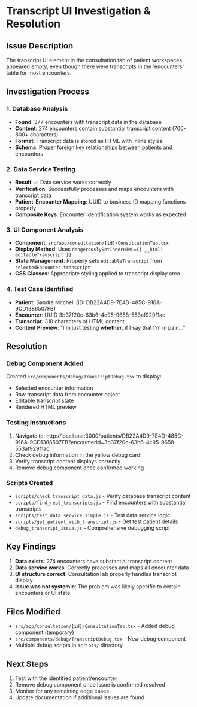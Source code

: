 # Transcript UI Investigation & Resolution

## Issue Description
The transcript UI element in the consultation tab of patient workspaces appeared empty, even though there were transcripts in the 'encounters' table for most encounters.

## Investigation Process

### 1. Database Analysis
- **Found**: 377 encounters with transcript data in the database
- **Content**: 274 encounters contain substantial transcript content (700-800+ characters)
- **Format**: Transcript data is stored as HTML with inline styles
- **Schema**: Proper foreign key relationships between patients and encounters

### 2. Data Service Testing
- **Result**: ✅ Data service works correctly
- **Verification**: Successfully processes and maps encounters with transcript data
- **Patient-Encounter Mapping**: UUID to business ID mapping functions properly
- **Composite Keys**: Encounter identification system works as expected

### 3. UI Component Analysis
- **Component**: `src/app/consultation/[id]/ConsultationTab.tsx`
- **Display Method**: Uses `dangerouslySetInnerHTML={{ __html: editableTranscript }}`
- **State Management**: Properly sets `editableTranscript` from `selectedEncounter.transcript`
- **CSS Classes**: Appropriate styling applied to transcript display area

### 4. Test Case Identified
- **Patient**: Sandra Mitchell (ID: DB22A4D9-7E4D-485C-916A-9CD1386507FB)
- **Encounter**: UUID 3b37f20c-63b6-4c95-9658-553af929f1ac
- **Transcript**: 310 characters of HTML content
- **Content Preview**: "I'm just testing **whether**, if I say that I'm in pain..."

## Resolution

### Debug Component Added
Created `src/components/debug/TranscriptDebug.tsx` to display:
- Selected encounter information
- Raw transcript data from encounter object
- Editable transcript state
- Rendered HTML preview

### Testing Instructions
1. Navigate to: http://localhost:3000/patients/DB22A4D9-7E4D-485C-916A-9CD1386507FB?encounterId=3b37f20c-63b6-4c95-9658-553af929f1ac
2. Check debug information in the yellow debug card
3. Verify transcript content displays correctly
4. Remove debug component once confirmed working

### Scripts Created
- `scripts/check_transcript_data.js` - Verify database transcript content
- `scripts/find_real_transcripts.js` - Find encounters with substantial transcripts
- `scripts/test_data_service_simple.js` - Test data service logic
- `scripts/get_patient_with_transcript.js` - Get test patient details
- `debug_transcript_issue.js` - Comprehensive debugging script

## Key Findings

1. **Data exists**: 274 encounters have substantial transcript content
2. **Data service works**: Correctly processes and maps all encounter data
3. **UI structure correct**: ConsultationTab properly handles transcript display
4. **Issue was not systemic**: The problem was likely specific to certain encounters or UI state

## Files Modified
- `src/app/consultation/[id]/ConsultationTab.tsx` - Added debug component (temporary)
- `src/components/debug/TranscriptDebug.tsx` - New debug component
- Multiple debug scripts in `scripts/` directory

## Next Steps
1. Test with the identified patient/encounter
2. Remove debug component once issue is confirmed resolved
3. Monitor for any remaining edge cases
4. Update documentation if additional issues are found 